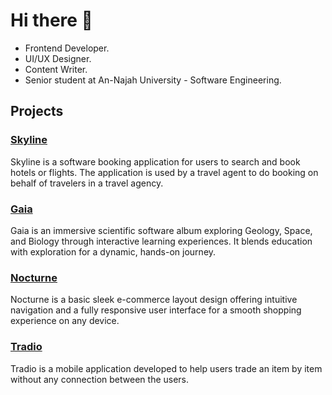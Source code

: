 # Hi there 👋

* Frontend Developer.
* UI/UX Designer.
* Content Writer.
* Senior student at An-Najah University - Software Engineering.

## Projects

### [Skyline](https://github.com/Matthewkai234/Skyline)
Skyline is a software booking application for users to search and book hotels or flights. The application is used by a travel agent to do booking on behalf of travelers in a travel agency.

### [Gaia](https://github.com/Matthewkai234/Gaia)
Gaia is an immersive scientific software album exploring Geology, Space, and Biology through interactive learning experiences. It blends education with exploration for a dynamic, hands-on journey.

### [Nocturne](https://github.com/Matthewkai234/nocturne)
Nocturne is a basic sleek e-commerce layout design offering intuitive navigation and a fully responsive user interface for a smooth shopping experience on any device.

### [Tradio](https://github.com/Matthewkai234/tradio)
Tradio is a mobile application developed to help users trade an item by item without any connection between the users.


